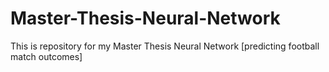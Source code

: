 # Master-Thesis-Neural-Network
This is repository for my Master Thesis Neural Network [predicting football match outcomes]
